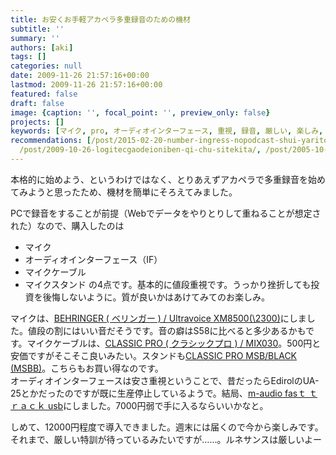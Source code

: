 ```yaml
---
title: お安くお手軽アカペラ多重録音のための機材
subtitle: ''
summary: ''
authors: [aki]
tags: []
categories: null
date: 2009-11-26 21:57:16+00:00
lastmod: 2009-11-26 21:57:16+00:00
featured: false
draft: false
image: {caption: '', focal_point: '', preview_only: false}
projects: []
keywords: [マイク, pro, オーディオインターフェース, 重視, 録音, 厳しい, 楽しみ, 本格的, ルネサンス, マイクスタンド]
recommendations: [/post/2015-02-20-number-ingress-nopodcast-shui-yaritong-xin-woshi-memasita-number-mizuyari/,
  /post/2009-10-26-logitecgaodeioniben-qi-chu-sitekita/, /post/2005-10-07-tuinikita/]
---
```

本格的に始めよう、というわけではなく、とりあえずアカペラで多重録音を始めてみようと思ったため、機材を簡単にそろえてみました。

PCで録音をすることが前提（Webでデータをやりとりして重ねることが想定された）なので、購入したのは

- マイク
- オーディオインターフェース（IF）
- マイクケーブル
- マイクスタンド
の4点です。基本的に値段重視です。うっかり挫折しても投資を後悔しないように。質が良いかはあけてみてのお楽しみ。

マイクは、[BEHRINGER ( ベリンガー ) / Ultravoice XM8500(\2300)](http://www.soundhouse.co.jp/shop/ProductDetail.asp?Item=181^XM8500)にしました。値段の割にはいい音だそうです。音の癖はS58に比べると多少あるかもです。マイクケーブルは、[CLASSIC PRO ( クラシックプロ ) / MIX030](http://www.soundhouse.co.jp/shop/ProductDetail.asp?Item=233^MIX030^+^+)。500円と安価ですがそこそこ良いみたい。スタンドも[CLASSIC PRO MSB/BLACK (MSBB)](http://www.soundhouse.co.jp/shop/ProductDetail.asp?Item=233^MSBB^^)。こちらもお買い得なのです。  
オーディオインターフェースは安さ重視ということで、昔だったらEdirolのUA-25とかだったのですが既に生産停止しているようで。結局、[m-audio fasｔ ｔｒａｃｋ usb](http://kakaku.com/item/05602410277/)にしました。7000円弱で手に入るならいいかなと。

しめて、12000円程度で導入できました。週末には届くので今から楽しみです。  
それまで、厳しい特訓が待っているみたいですが……。ルネサンスは厳しいよー


